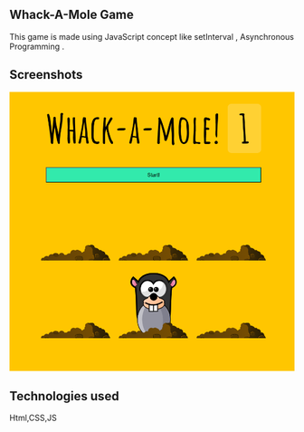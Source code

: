 ## Whack-A-Mole Game

This game  is made using JavaScript concept like setInterval , Asynchronous Programming .

## Screenshots
![Getting Started](./GameImg.png)

## Technologies used
Html,CSS,JS